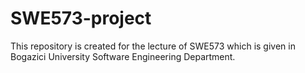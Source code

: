 # SWE573-project
This repository is created for the lecture of SWE573 which is given in Bogazici University Software Engineering Department.
